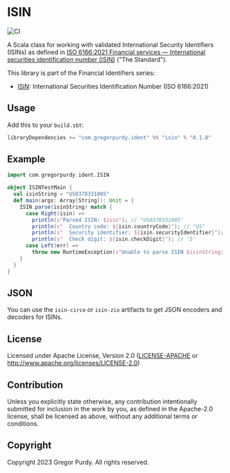 # ISIN

![CI][Badge-CI]

A Scala class for working with validated International Security Identifiers
(ISINs) as defined in [ISO 6166:2021 Financial services — International
securities identification number
(ISIN)](https://www.iso.org/standard/78502.html) ("The Standard").

This library is part of the Financial Identifiers series:

* [ISIN](https://github.com/gnp/isin-sc/): International Securities Identification Number (ISO 6166:2021)


## Usage

Add this to your `build.sbt`:

```scala
libraryDependencies += "com.gregorpurdy.ident" %% "isin" % "0.1.0"
```


## Example

```scala
import com.gregorpurdy.ident.ISIN

object ISINTestMain {
  val isinString = "US0378331005"
  def main(args: Array[String]): Unit = {
    ISIN.parse(isinString) match {
      case Right(isin) =>
        println(s"Parsed ISIN: $isin"); // "US0378331005"
        println(s"  Country code: ${isin.countryCode}"); // "US"
        println(s"  Security identifier: ${isin.securityIdentifier}"); // "037833100"
        println(s"  Check digit: ${isin.checkDigit}"); // '5'
      case Left(err) =>
        throw new RuntimeException(s"Unable to parse ISIN $isinString: $err")
    }
  }
}
```


## JSON

You can use the `isin-circe` or `isin-zio` artifacts to get JSON encoders and decoders for ISINs.


## License

Licensed under Apache License, Version 2.0 ([LICENSE-APACHE](LICENSE-APACHE) or
http://www.apache.org/licenses/LICENSE-2.0)


## Contribution

Unless you explicitly state otherwise, any contribution intentionally submitted
for inclusion in the work by you, as defined in the Apache-2.0 license, shall be
licensed as above, without any additional terms or conditions.


## Copyright

Copyright 2023 Gregor Purdy. All rights reserved.

[Badge-CI]: https://github.com/gnp/isin-sc/workflows/CI/badge.svg
